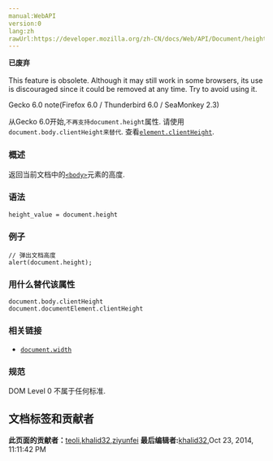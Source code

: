 ```yaml
---
manual:WebAPI
version:0
lang:zh
rawUrl:https://developer.mozilla.org/zh-CN/docs/Web/API/Document/height
---
```






**已废弃**<br></br>This feature is obsolete. Although it may still work in some browsers, its use is discouraged since it could be removed at any time. Try to avoid using it.


Gecko 6.0 note(Firefox 6.0 / Thunderbird 6.0 / SeaMonkey 2.3)



从Gecko 6.0开始,`不再支持document.height`属性. 请使用`document.body.clientHeight来替代`. 查看[`element.clientHeight`](%10155 "返回元素内部的高度(单位像素)，包含内边距，但不包括水平滚动条、边框和外边距。").



### 概述<a name="概述"></a>


返回当前文档中的[`<body>`](%8623 "HTML 主体元素 (<body>) 表示的是HTML文档的主体内容，任何一个HTML文档，只允许存在一个 <body> 元素。")元素的高度.


### 语法<a name="Syntax"></a>

```
height_value = document.height
```

### 例子<a name="例子"></a>

```
// 弹出文档高度
alert(document.height);
```

### 用什么替代该属性<a name="用什么替代该属性"></a>

```
document.body.clientHeight
document.documentElement.clientHeight
```

### 相关链接<a name="相关链接"></a>

* [`document.width`](%8943 "返回当前文档中的<body>元素的宽度,单位为像素.Internet Explorer不支持该属性.")

### 规范<a name="规范"></a>


DOM Level 0 不属于任何标准.




## 文档标签和贡献者
**此页面的贡献者：**[teoli](%160 ""),[khalid32](%10688 ""),[ziyunfei](%61 "")
**最后编辑者:**[khalid32](%10688 ""),<time>Oct 23, 2014, 11:11:42 PM</time>


